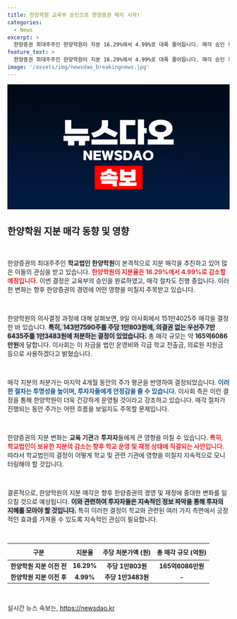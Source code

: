```yaml
---
title: 한양학원 교육부 승인으로 한양증권 매각 시작!
categories:
  - News
excerpt: >
  한양증권 최대주주인 한양학원이 지분 16.29%에서 4.99%로 대폭 줄어듭니다. 매각 승인 후 165억 규모의 거래로 법인 운영비와 학교 지원에 활용할 계획!
feature_text: >
  한양증권 최대주주인 한양학원이 지분 16.29%에서 4.99%로 대폭 줄어듭니다. 매각 승인 후 165억 규모의 거래로 법인 운영비와 학교 지원에 활용할 계획!
image: '/assets/img/newsdao_breakingnews.jpg'
---
```


<p><img src="/assets/img/newsdao_breakingnews.jpg" alt="cryptoinkorea 속보" /></p>

<h2 data-ke-size="size26">한양학원 지분 매각 동향 및 영향</h2>

<p data-ke-size="size16">&nbsp;</p>

<p>한양증권의 최대주주인 <strong>학교법인 한양학원</strong>이 본격적으로 지분 매각을 추진하고 있어 많은 이들의 관심을 받고 있습니다. <b><span style="color: #ee2323;">한양학원의 지분율은 16.29%에서 4.99%로 감소할 예정입니다.</span></b> 이번 결정은 교육부의 승인을 완료하였고, 매각 절차도 진행 중입니다. 이러한 변화는 향후 한양증권의 경영에 어떤 영향을 미칠지 주목받고 있습니다.</p>

<p data-ke-size="size16">&nbsp;</p>

<p>한양학원의 의사결정 과정에 대해 살펴보면, 9일 이사회에서 151만4025주 매각을 결정한 바 있습니다. <b><span style="background-color: #21538527;">특히, 143만7590주를 주당 1만803원에, 의결권 없는 우선주 7만6435주를 1만3483원에 처분하는 결정이 있었습니다.</span></b> 총 매각 규모는 약 <strong>165억6086만원</strong>에 달합니다. 이사회는 이 자금을 법인 운영비와 각급 학교 전출금, 의료원 지원금 등으로 사용하겠다고 밝혔습니다.</p>

<p data-ke-size="size16">&nbsp;</p>

<p>매각 지분의 처분가는 마지막 4개월 동안의 주가 평균을 반영하여 결정되었습니다. <b><span style="color: #1a5490;">이러한 절차는 투명성을 높이며, 투자자들에게 안정감을 줄 수 있습니다.</span></b> 이사회 측은 이런 결정을 통해 한양학원이 더욱 건강하게 운영될 것이라고 강조하고 있습니다. 매각 절차가 진행되는 동안 주가는 어떤 흐름을 보일지도 주목할 문제입니다.</p>

<p data-ke-size="size16">&nbsp;</p>

<p>한양증권의 지분 변화는 <strong>교육 기관</strong>과 <strong>투자자</strong>들에게 큰 영향을 미칠 수 있습니다. <b><span style="color: #ee2323;">특히, 학교법인이 보유한 지분의 감소는 향후 학교 운영 및 재정 상태에 직결되는 사안입니다.</span></b> 따라서 학교법인의 결정이 어떻게 학교 및 관련 기관에 영향을 미칠지 지속적으로 모니터링해야 할 것입니다.</p>

<p data-ke-size="size16">&nbsp;</p>

<p>결론적으로, 한양학원의 지분 매각은 향후 한양증권의 경영 및 재정에 중대한 변화를 일으킬 것으로 예상됩니다. <b><span style="background-color: #21538527;">이와 관련하여 투자자들은 지속적인 정보 파악을 통해 투자의 지혜를 모아야 할 것입니다.</span></b> 특히 이러한 결정이 학교와 관련된 여러 가지 측면에서 긍정적인 효과를 가져올 수 있도록 지속적인 관심이 필요합니다.</p>

<p data-ke-size="size16">&nbsp;</p>

<table>
  <thead>
    <tr>
      <th style="text-align: center; height: 30px;"><b>구분</b></th>
      <th style="text-align: center; height: 30px;"><b>지분율</b></th>
      <th style="text-align: center; height: 30px;"><b>주당 처분가액 (원)</b></th>
      <th style="text-align: center; height: 30px;"><b>총 매각 규모 (억원)</b></th>
    </tr>
  </thead>
  <tbody>
    <tr>
      <td style="text-align: center; height: 17px;"><b>한양학원 지분 이전 전</b></td>
      <td style="text-align: center; height: 17px;"><b>16.29%</b></td>
      <td style="text-align: center; height: 17px;"><b>주당 1만803원</b></td>
      <td style="text-align: center; height: 17px;"><b>165억6086만원</b></td>
    </tr>
    <tr>
      <td style="text-align: center; height: 17px;"><b>한양학원 지분 이전 후</b></td>
      <td style="text-align: center; height: 17px;"><b>4.99%</b></td>
      <td style="text-align: center; height: 17px;"><b>주당 1만3483원</b></td>
      <td style="text-align: center; height: 17px;"><b>-</b></td>
    </tr>
  </tbody>
</table>

<p data-ke-size="size16">&nbsp;</p>
실시간 뉴스 속보는, <a href="https://newsdao.kr" rel="dofollow">https://newsdao.kr</a>


